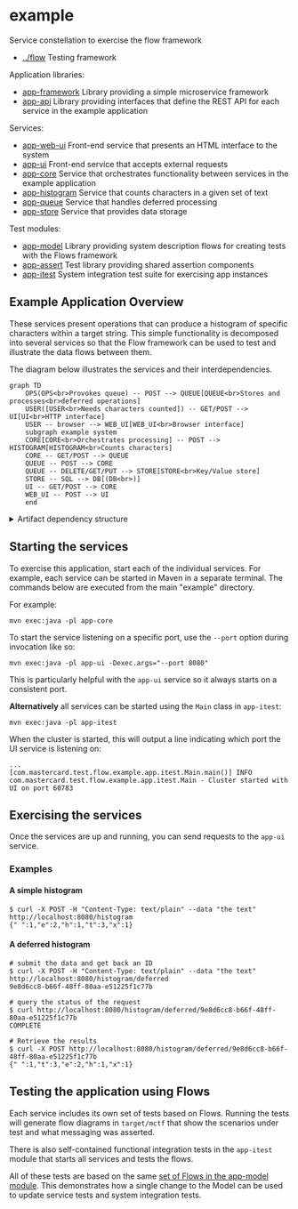 
<!-- title start -->

# example

Service constellation to exercise the flow framework



 * [../flow](https://github.com/Mastercard/flow) Testing framework

 Application libraries:
 
 * [app-framework](app-framework) Library providing a simple microservice framework
 * [app-api](app-api) Library providing interfaces that define the REST API for each service in the example application

Services:

 * [app-web-ui](app-web-ui) Front-end service that presents an HTML interface to the system
 * [app-ui](app-ui) Front-end service that accepts external requests
 * [app-core](app-core) Service that orchestrates functionality between services in the example application
 * [app-histogram](app-histogram) Service that counts characters in a given set of text
 * [app-queue](app-queue) Service that handles deferred processing
 * [app-store](app-store) Service that provides data storage

Test modules:

 * [app-model](app-model) Library providing system description flows for creating tests with the Flows framework
 * [app-assert](app-assert) Test library providing shared assertion components
 * [app-itest](app-itest) System integration test suite for exercising app instances

<!-- title end -->

## Example Application Overview

These services present operations that can produce a histogram of specific
characters within a target string. This simple functionality is decomposed
into several services so that the Flow framework can be used to test and illustrate
the data flows between them.

The diagram below illustrates the services and their interdependencies.

<!-- system_diagram_start -->

```mermaid
graph TD
    OPS(OPS<br>Provokes queue) -- POST --> QUEUE[QUEUE<br>Stores and processes<br>deferred operations]
    USER([USER<br>Needs characters counted]) -- GET/POST --> UI[UI<br>HTTP interface]
    USER -- browser --> WEB_UI[WEB_UI<br>Browser interface]
    subgraph example system
    CORE[CORE<br>Orchestrates processing] -- POST --> HISTOGRAM[HISTOGRAM<br>Counts characters]
    CORE -- GET/POST --> QUEUE
    QUEUE -- POST --> CORE
    QUEUE -- DELETE/GET/PUT --> STORE[STORE<br>Key/Value store]
    STORE -- SQL --> DB[(DB<br>)]
    UI -- GET/POST --> CORE
    WEB_UI -- POST --> UI
    end
```

<!-- system_diagram_end -->

<details>
<summary>Artifact dependency structure</summary>
    Solid lines are <code>compile</code>-scope dependencies, dotted are <code>test</code>-scope.

<!-- start_module_diagram:example -->

```mermaid
graph LR
  subgraph com.mastercard.test.flow
    api --> message-core
    api --> builder
    api --> model
    api --> validation-core
    api --> report-core
    assert-core --> assert-junit4
    assert-core --> assert-junit5
    assert-filter --> assert-core
    message-core --> message-http
    message-core --> message-json
    message-core --> message-sql
    message-core --> message-text
    message-core --> message-web
    message-core --> message-xml
    report-core --> assert-filter
    report-core --> duct
    report-ng --> report-core
    validation-core --> validation-junit4
    validation-core --> validation-junit5
    validation-core --> coppice
  end
  subgraph com.mastercard.test.flow.example
    app-api --> app-web-ui
    app-api --> app-ui
    app-api --> app-core
    app-api --> app-histogram
    app-api --> app-queue
    app-api --> app-store
    app-api --> app-model
    app-assert -.-> app-web-ui
    app-assert -.-> app-ui
    app-assert -.-> app-core
    app-assert -.-> app-histogram
    app-assert -.-> app-queue
    app-assert -.-> app-store
    app-assert -.-> app-itest
    app-core --> app-itest
    app-framework --> app-api
    app-histogram --> app-itest
    app-model --> app-assert
    app-queue --> app-itest
    app-store --> app-itest
    app-ui --> app-itest
    app-web-ui --> app-itest
  end
  assert-junit5 --> app-assert
  builder --> app-model
  coppice -.-> app-model
  duct --> app-assert
  message-http --> app-model
  message-json --> app-model
  message-sql --> app-model
  message-text --> app-model
  message-web --> app-model
  model --> app-model
  validation-junit5 -.-> app-model
```

<!-- end_module_diagram -->
</details>

## Starting the services

To exercise this application, start each of the individual services.
For example, each service can be started in Maven in a separate terminal.
The commands below are executed from the main "example" directory.

For example:

```shell
mvn exec:java -pl app-core
```

To start the service listening on a specific port, use
the `--port` option during invocation like so:

```shell
mvn exec:java -pl app-ui -Dexec.args="--port 8080"
```

This is particularly helpful with the `app-ui` service so it always
starts on a consistent port.

**Alternatively** all services can be started using the `Main` class
in `app-itest`:

```shell
mvn exec:java -pl app-itest
```

When the cluster is started, this will output a line indicating which
port the UI service is listening on:

```
...
[com.mastercard.test.flow.example.app.itest.Main.main()] INFO com.mastercard.test.flow.example.app.itest.Main - Cluster started with UI on port 60783
```


## Exercising the services

Once the services are up and running, you can send requests to the `app-ui` service.

### Examples

#### A simple histogram

```shell
$ curl -X POST -H "Content-Type: text/plain" --data "the text" http://localhost:8080/histogram
{" ":1,"e":2,"h":1,"t":3,"x":1}
```

#### A deferred histogram

```shell
# submit the data and get back an ID
$ curl -X POST -H "Content-Type: text/plain" --data "the text" http://localhost:8080/histogram/deferred
9e8d6cc8-b66f-48ff-80aa-e51225f1c77b

# query the status of the request
$ curl http://localhost:8080/histogram/deferred/9e8d6cc8-b66f-48ff-80aa-e51225f1c77b
COMPLETE

# Retrieve the results
$ curl -X POST http://localhost:8080/histogram/deferred/9e8d6cc8-b66f-48ff-80aa-e51225f1c77b
{" ":1,"t":3,"e":2,"h":1,"x":1}
```

## Testing the application using Flows

Each service includes its own set of tests based on Flows. Running the tests
will generate flow diagrams in `target/mctf` that show the scenarios under
test and what messaging was asserted.

There is also self-contained functional integration tests in the `app-itest`
module that starts all services and tests the flows.

All of these tests are based on the same 
[set of Flows in the app-model module](app-model).
This demonstrates how a single change to the Model can be used to update service
tests and system integration tests.
